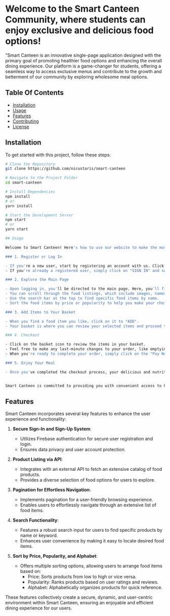 # Welcome to the Smart Canteen Community, where students can enjoy exclusive and delicious food options!

"Smart Canteen is an innovative single-page application designed with the primary goal of promoting healthier food options and enhancing the overall dining experience. Our platform is a game-changer for students, offering a seamless way to access exclusive menus and contribute to the growth and betterment of our community by exploring wholesome meal options.

## Table Of Contents

- [Installation](#installation)
- [Usage](#usage)
- [Features](#features)
- [Contributing](#contributing)
- [License](#license)

## Installation

To get started with this project, follow these steps:

```bash
# Clone the Repository
git clone https://github.com/nicustaris/smart-canteen

# Navigate to the Project Folder
cd smart-canteen

# Install Dependencies
npm install
# or
yarn install

# Start the Development Server
npm start
# or
yarn start

## Usage

Welcome to Smart Canteen! Here's how to use our website to make the most of your dining experience:

### 1. Register or Log In

- If you're a new user, start by registering an account with us. Click on the "SIGN IN" link on the top right corner of the page.
- If you're already a registered user, simply click on "SIGN IN" and switch to "REGISTER" tab.

### 2. Explore the Main Page

- Upon logging in, you'll be directed to the main page. Here, you'll find a wide range of delicious and healthy food options available.
- You can scroll through the food listings, which include images, names, and prices.
- Use the search bar at the top to find specific food items by name.
- Sort the food items by price or popularity to help you make your choice.

### 3. Add Items to Your Basket

- When you find a food item you like, click on it to "ADD".
- Your basket is where you can review your selected items and proceed to checkout when you're ready.

### 4. Checkout

- Click on the basket icon to review the items in your basket.
- Feel free to make any last-minute changes to your order, like emptying your basket if needed.
- When you're ready to complete your order, simply click on the "Pay Now" button to finalize your purchase

### 5. Enjoy Your Meal

- Once you've completed the checkout process, your delicious and nutritious meal will be ready for you to enjoy. You can come and collect it at your convenience.


Smart Canteen is committed to providing you with convenient access to healthy food options, and we hope you have a wonderful dining experience with us!
```

## Features

Smart Canteen incorporates several key features to enhance the user experience and functionality:

1. **Secure Sign-In and Sign-Up System**:

   - Utilizes Firebase authentication for secure user registration and login.
   - Ensures data privacy and user account protection.

2. **Product Listing via API**:

   - Integrates with an external API to fetch an extensive catalog of food products.
   - Provides a diverse selection of food options for users to explore.

3. **Pagination for Effortless Navigation**:

   - Implements pagination for a user-friendly browsing experience.
   - Enables users to effortlessly navigate through an extensive list of food items.

4. **Search Functionality**:

   - Features a robust search input for users to find specific products by name or keyword.
   - Enhances user convenience by making it easy to locate desired food items.

5. **Sort by Price, Popularity, and Alphabet**:
   - Offers multiple sorting options, allowing users to arrange food items based on:
     - Price: Sorts products from low to high or vice versa.
     - Popularity: Ranks products based on user ratings and reviews.
     - Alphabet: Alphabetically organizes products for quick reference.

These features collectively create a secure, dynamic, and user-centric environment within Smart Canteen, ensuring an enjoyable and efficient dining experience for our users.
